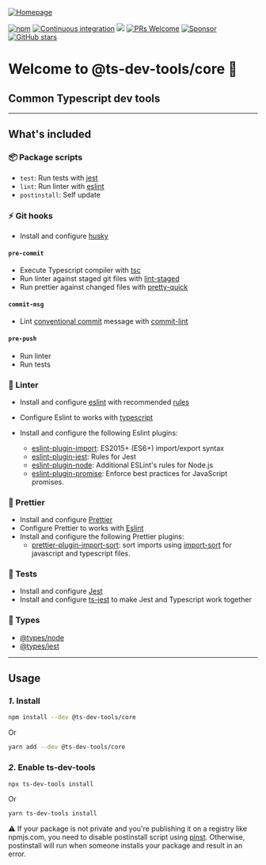 [![Homepage](https://repository-images.githubusercontent.com/306680259/8d077b80-19cd-11eb-8625-f2b1a474d4a9)](https://escemi-tech.github.io/ts-dev-tools/)

[![npm](https://img.shields.io/npm/v/@ts-dev-tools/core)](https://www.npmjs.com/package/@ts-dev-tools/core) [![Continuous integration](https://github.com/escemi-tech/ts-dev-tools/workflows/Continuous%20Integration/badge.svg)](https://github.com/escemi-tech/ts-dev-tools/actions?query=workflow%3A%22Continuous+Integration%22) [![](https://codecov.io/gh/escemi-tech/ts-dev-tools/branch/main/graph/badge.svg?token=mVB3P7BFzR)](https://codecov.io/gh/escemi-tech/ts-dev-tools) [![PRs Welcome](https://img.shields.io/badge/PRs-welcome-brightgreen.svg)](CONTRIBUTING) [![Sponsor](https://img.shields.io/badge/%E2%9D%A4-Sponsor-ff69b4)](https://github.com/sponsors/neilime) [![GitHub stars](https://img.shields.io/github/stars/escemi-tech/ts-dev-tools?logo=github)](https://github.com/escemi-tech/ts-dev-tools)

# Welcome to @ts-dev-tools/core 💎

## Common Typescript dev tools

---

## What's included

### 📦 Package scripts

- `test`: Run tests with [jest](https://jestjs.io/)
- `lint`: Run linter with [eslint](https://eslint.org/)
- `postinstall`: Self update

### ⚡ Git hooks

- Install and configure [husky](https://typicode.github.io/husky)

#### `pre-commit`

- Execute Typescript compiler with [tsc](https://www.typescriptlang.org/docs/handbook/compiler-options.html)
- Run linter against staged git files with [lint-staged](https://github.com/okonet/lint-staged)
- Run prettier against changed files with [pretty-quick](https://github.com/azz/pretty-quick#readme)

#### `commit-msg`

- Lint [conventional commit](https://github.com/conventional-changelog/commitlint/tree/master/@commitlint/config-conventional) message with [commit-lint](https://conventional-changelog.github.io/commitlint/)

#### `pre-push`

- Run linter
- Run tests

### 👕 Linter

- Install and configure [eslint](https://eslint.org/) with recommended [rules](https://eslint.org/docs/rules/)
- Configure Eslint to works with [typescript](https://github.com/typescript-eslint/typescript-eslint#readme)
- Install and configure the following Eslint plugins:

  - [eslint-plugin-import](https://github.com/benmosher/eslint-plugin-import): ES2015+ (ES6+) import/export syntax
  - [eslint-plugin-jest](https://github.com/jest-community/eslint-plugin-jest#readme): Rules for Jest
  - [eslint-plugin-node](https://github.com/mysticatea/eslint-plugin-node#readme): Additional ESLint's rules for Node.js
  - [eslint-plugin-promise](https://github.com/xjamundx/eslint-plugin-promise#readme): Enforce best practices for JavaScript promises.

### 💄 Prettier

- Install and configure [Prettier](https://prettier.io/)
- Configure Prettier to works with [Eslint](https://github.com/prettier/eslint-config-prettier)
- Install and configure the following Prettier plugins:
  - [prettier-plugin-import-sort](https://github.com/ggascoigne/prettier-plugin-import-sort#readme): sort imports using [import-sort](https://github.com/renke/import-sort) for javascript and typescript files.

### 🧪 Tests

- Install and configure [Jest](https://jestjs.io/)
- Install and configure [ts-jest](https://kulshekhar.github.io/ts-jest) to make Jest and Typescript work together

### 📖 Types

- [@types/node](https://www.npmjs.com/package/@types/node)
- [@types/jest](https://www.npmjs.com/package/@types/jest)

---

## Usage

### _1_. Install

```sh
npm install --dev @ts-dev-tools/core
```

Or

```sh
yarn add --dev @ts-dev-tools/core
```

### _2_. Enable ts-dev-tools

```sh
npx ts-dev-tools install
```

Or

```sh
yarn ts-dev-tools install
```

⚠️ If your package is not private and you're publishing it on a registry like npmjs.com, you need to disable postinstall script using [pinst](https://github.com/typicode/pinst). Otherwise, postinstall will run when someone installs your package and result in an error.
